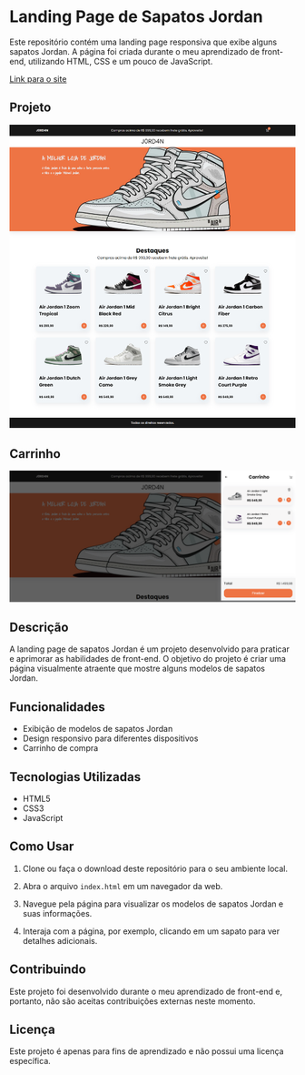 # Landing Page de Sapatos Jordan

Este repositório contém uma landing page responsiva que exibe alguns sapatos Jordan. A página foi criada durante o meu aprendizado de front-end, utilizando HTML, CSS e um pouco de JavaScript.

<a href="https://j0rd4n.netlify.app/">Link para o site</a>

## Projeto
![Imagem Completa](imgs/ft_projeto_[.png)


## Carrinho
![Imagem Completa](imgs/ft_projeto_cart.png)



## Descrição

A landing page de sapatos Jordan é um projeto desenvolvido para praticar e aprimorar as habilidades de front-end. O objetivo do projeto é criar uma página visualmente atraente que mostre alguns modelos de sapatos Jordan.

## Funcionalidades

- Exibição de modelos de sapatos Jordan
- Design responsivo para diferentes dispositivos
- Carrinho de compra


## Tecnologias Utilizadas

- HTML5
- CSS3
- JavaScript

## Como Usar

1. Clone ou faça o download deste repositório para o seu ambiente local.

2. Abra o arquivo `index.html` em um navegador da web.

3. Navegue pela página para visualizar os modelos de sapatos Jordan e suas informações.

4. Interaja com a página, por exemplo, clicando em um sapato para ver detalhes adicionais.

## Contribuindo

Este projeto foi desenvolvido durante o meu aprendizado de front-end e, portanto, não são aceitas contribuições externas neste momento.

## Licença

Este projeto é apenas para fins de aprendizado e não possui uma licença específica.


